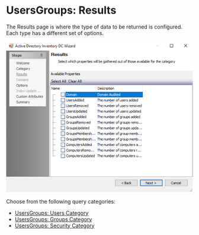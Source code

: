 # UsersGroups: Results

The Results page is where the type of data to be returned is configured. Each type has a different set of options.

![Users and Groups Browser wizard Results page Category selection](/static/img/product_docs/accessanalyzer/accessanalyzer/enterpriseauditor/admin/datacollector/adinventory/results.png)

Choose from the following query categories:

- [UsersGroups: Users Category](/docs/product_docs/accessanalyzer/accessanalyzer/enterpriseauditor/admin/datacollector/usersgroups/category/users.md)
- [UsersGroups: Groups Category](/docs/product_docs/accessanalyzer/accessanalyzer/enterpriseauditor/admin/datacollector/usersgroups/category/groups.md)
- [UsersGroups: Security Category](/docs/product_docs/accessanalyzer/accessanalyzer/enterpriseauditor/admin/datacollector/usersgroups/category/security.md)
